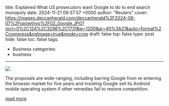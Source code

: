 title: Explained What US prosecutors want Google to do to end search monopoly
date: 2024-11-21 09:37:57 +0000
author: "Reuters"
cover: https://images.deccanherald.com/deccanherald%2F2024-08-07%2Fopowtnyo%2F02_Google.JPG?rect=0%2C124%2C3298%2C1731&w=1200&ar=40%3A21&auto=format%2Ccompress&ogImage=true&mode=crop
draft: false
top: false
type: post
hide: false
toc: false
tags:
  - Business
categories:
  - business
---

![](https://images.deccanherald.com/deccanherald%2F2024-08-07%2Fopowtnyo%2F02_Google.JPG?rect=0%2C124%2C3298%2C1731&w=1200&ar=40%3A21&auto=format%2Ccompress&ogImage=true&mode=crop)

The proposals are wide-ranging, including barring Google from re-entering the browser market for five years and insisting Google sell its Android mobile operating system if other remedies fail to restore competition.

[read more](https://www.deccanherald.com/business/companies/explained-what-us-prosecutors-want-google-to-do-to-end-search-monopoly-3285642)
